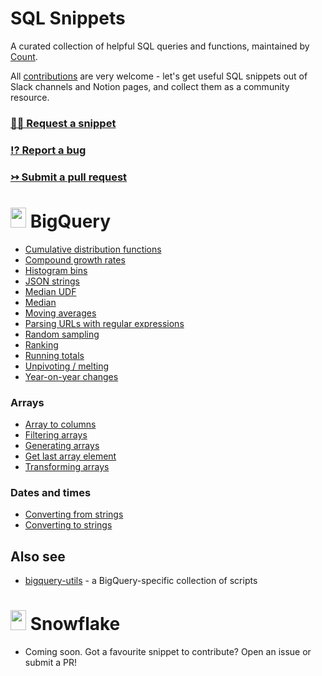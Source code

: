 <h1>
  <span>SQL Snippets</span>
</h1>
 
A curated collection of helpful SQL queries and functions, maintained by [Count](https://count.co).

All [contributions](./CONTRIBUTING.md) are very welcome - let's get useful SQL snippets out of Slack channels and Notion pages, and collect them as a community resource.

### [🙋‍♀️ Request a snippet](https://github.com/count/sql-snippets/issues/new?assignees=&labels=help+wanted&template=snippet-request.md&title=%5BSNIPPET+REQUEST%5D+)
### [⁉️ Report a bug](https://github.com/count/sql-snippets/issues/new?assignees=&labels=bug&template=bug_report.md&title=%5BBUG%5D+)
### [↣ Submit a pull request](https://github.com/count/sql-snippets/compare)

<h1>
  <img src="https://user-images.githubusercontent.com/34280721/123955453-89375900-d9a1-11eb-9af1-d236cf3c5313.png" width="25" height="32">
  <span>BigQuery</span>
 </h1>

- [Cumulative distribution functions](./bigquery/cdf.md)
- [Compound growth rates](./bigquery/compound-growth-rates.md)
- [Histogram bins](./bigquery/histogram-bins.md)
- [JSON strings](./bigquery/json-strings.md)
- [Median UDF](./bigquery/median-udf.md)
- [Median](./bigquery/median.md)
- [Moving averages](./bigquery/moving-average.md)
- [Parsing URLs with regular expressions](./bigquery/regex-parse-url.md)
- [Random sampling](./bigquery/random-sampling.md)
- [Ranking](./bigquery/rank.md)
- [Running totals](./bigquery/running-total.md)
- [Unpivoting / melting](./bigquery/unpivot-melt.md)
- [Year-on-year changes](./bigquery/yoy.md)

### Arrays
- [Array to columns](./bigquery/array-to-columns.md)
- [Filtering arrays](./bigquery/filtering-arrays.md)
- [Generating arrays](./bigquery/generating-arrays.md)
- [Get last array element](./bigquery/get-last-array-element.md)
- [Transforming arrays](./bigquery/transforming-arrays.md)

### Dates and times
- [Converting from strings](./bigquery/convert-string-datetimes.md)
- [Converting to strings](./bigquery/convert-datetimes-string.md)

## Also see
- [bigquery-utils](https://github.com/GoogleCloudPlatform/bigquery-utils) - a BigQuery-specific collection of scripts

<h1>
  <img src="https://user-images.githubusercontent.com/34280721/123956293-6ce7ec00-d9a2-11eb-93ff-22d545a1fb59.png" width="25" height="32">
  <span>Snowflake</span>
 </h1>

- Coming soon. Got a favourite snippet to contribute? Open an issue or submit a PR!
